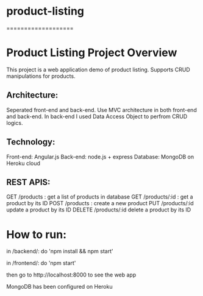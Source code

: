 # product-listing
===================
# Product Listing Project Overview
This project is a web application demo of product listing. Supports CRUD manipulations for products.

## Architecture:
Seperated front-end and back-end. Use MVC architecture in both front-end and back-end. In back-end I used Data Access Object to perfrom CRUD logics.

## Technology:
Front-end: Angular.js
Back-end: node.js + express
Database: MongoDB on Heroku cloud

## REST APIS:
GET /products : get a list of products in database
GET /products/:id : get a product by its ID
POST /products : create a new product
PUT /products/:id update a product by its ID
DELETE /products/:id delete a product by its ID

# How to run:
in /backend/:
do 'npm install && npm start'

in /frontend/:
do 'npm start'

then go to http://localhost:8000 to see the web app

MongoDB has been configured on Heroku
